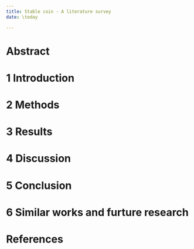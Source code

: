 ```yaml
---
title: Stable coin - A literature survey
date: \today

---
```


# Abstract

# 1 Introduction

# 2 Methods

# 3 Results

# 4 Discussion

# 5 Conclusion

# 6 Similar works and furture research

# References




